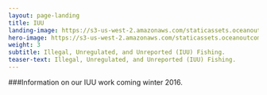 ```yaml
---
layout: page-landing
title: IUU
landing-image: https://s3-us-west-2.amazonaws.com/staticassets.oceanoutcomes.org/rollover+images/iuu-hover.jpg
hero-image: https://s3-us-west-2.amazonaws.com/staticassets.oceanoutcomes.org/hero+photos/iuuhero.jpg
weight: 3
subtitle: Illegal, Unregulated, and Unreported (IUU) Fishing. 
teaser-text: Illegal, Unregulated, and Unreported (IUU) Fishing.
---
```

###Information on our IUU work coming winter 2016.
